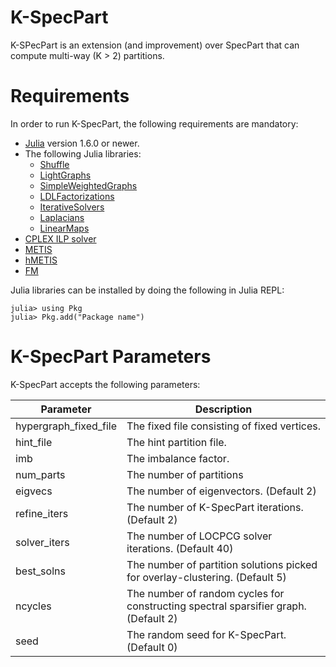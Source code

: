 # K-SpecPart #

K-SPecPart is an extension (and improvement) over SpecPart that can compute multi-way (K > 2) partitions. 

# Requirements #

In order to run K-SpecPart, the following requirements are mandatory: 
* [Julia](https://julialang.org/) version 1.6.0 or newer. 
* The following Julia libraries:
  * [Shuffle](https://docs.juliahub.com/Shuffle/X0eqg/0.1.1/)
  * [LightGraphs](https://github.com/sbromberger/LightGraphs.jl)
  * [SimpleWeightedGraphs](https://github.com/JuliaGraphs/SimpleWeightedGraphs.jl)
  * [LDLFactorizations](https://github.com/JuliaSmoothOptimizers/LDLFactorizations.jl)
  * [IterativeSolvers](https://iterativesolvers.julialinearalgebra.org/stable/)
  * [Laplacians](https://github.com/danspielman/Laplacians.jl)
  * [LinearMaps](https://github.com/JuliaLinearAlgebra/LinearMaps.jl)
* [CPLEX ILP solver](https://www.ibm.com/support/pages/downloading-ibm-ilog-cplex-optimization-studio-v1290) 
* [METIS](https://github.com/KarypisLab/METIS)
* [hMETIS](http://glaros.dtc.umn.edu/gkhome/metis/hmetis/overview)
* [FM](https://github.com/ABKGroup/TritonPart_OpenROAD.git)

Julia libraries can be installed by doing the following in Julia REPL:

```
julia> using Pkg
julia> Pkg.add("Package name")
```

# K-SpecPart Parameters #

K-SpecPart accepts the following parameters:

| Parameter   | Description |
| ----------- | ----------- |
| hypergraph_fixed_file      | The fixed file consisting of fixed vertices.       |
| hint_file   | The hint partition file.        |
| imb  | The imbalance factor.         |
| num_parts   | The number of partitions        |
| eigvecs   | The number of eigenvectors. (Default 2)        |
| refine_iters   | The number of K-SpecPart iterations. (Default 2)        |
| solver_iters   | The number of LOCPCG solver iterations. (Default 40)        |
| best_solns   | The number of partition solutions picked for overlay-clustering. (Default 5)        |
| ncycles   | The number of random cycles for constructing spectral sparsifier graph. (Default 2)        |
| seed   | The random seed for K-SpecPart. (Default 0)       |
